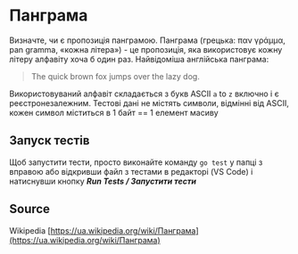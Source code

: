 # Панграма
Визначте, чи є пропозиція панграмою. Панграма (грецька: παν γράμμα, pan gramma, «кожна літера») - це пропозиція, яка використовує кожну літеру алфавіту хоча б один раз.
Найвідоміша англійська панграма:
> The quick brown fox jumps over the lazy dog.

Використовуваний алфавіт складається з букв ASCII `a` to `z` включно і є реєстронезалежним. Тестові дані не містять символи, відмінні від ASCII, кожен символ міститься в 1 байт == 1 елемент масиву

## Запуск тестів
Щоб запустити тести, просто виконайте команду `go test` у папці з вправою або відкривши файл з тестами в редакторі (VS Code) і натиснувши кнопку ***Run Tests / Запустити тести***

## Source

Wikipedia [https://ua.wikipedia.org/wiki/Панграма](https://ua.wikipedia.org/wiki/Панграма)
